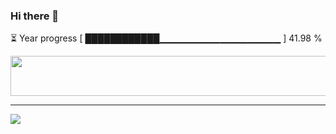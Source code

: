 ### Hi there 👋

⏳ Year progress [ ████████████▁▁▁▁▁▁▁▁▁▁▁▁▁▁▁▁▁▁ ] 41.98 %


<a href="https://readme-spotify-nine.vercel.app/spotify?open">
    <img src="https://readme-spotify-nine.vercel.app/spotify" width="540" height="64">
</a> 

---
![](https://komarev.com/ghpvc/?username=ChrisE217&color=656d6f&abbreviated=true&label=Views&style=for-the-badge)

